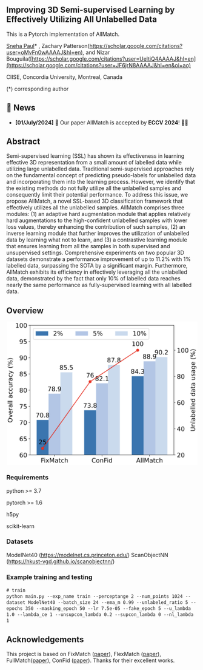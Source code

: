 ## Improving 3D Semi-supervised Learning by Effectively Utilizing All Unlabelled Data
This is a Pytorch implementation of AllMatch.

[Sneha Paul](https://snehaputul.github.io/)\* , Zachary Patterson([https://scholar.google.com/citations?user=oMvFn0wAAAAJ&hl=en)](https://scholar.google.com/citations?user=FBtlDAMAAAAJ&hl=en&oi=ao), and Nizar Bouguila([https://scholar.google.com/citations?user=UeltiQ4AAAAJ&hl=en](https://scholar.google.com/citations?user=JF6jrN8AAAAJ&hl=en&oi=ao)

CIISE, Concordia University, Montreal, Canada

(*) corresponding author

## 📣 News

- **[01/July/2024]** 🎉 Our paper AllMatch is accepted by **ECCV 2024**! 🥳🥳


## Abstract

Semi-supervised learning (SSL) has shown its effectiveness in learning effective 3D representation from a small amount of labelled data while utilizing large unlabelled data. Traditional semi-supervised approaches rely on the fundamental concept of predicting pseudo-labels for unlabelled data and incorporating them into the learning process. However, we identify that the existing methods do not fully utilize all the unlabelled samples and consequently limit their potential performance. To address this issue, we propose AllMatch, a novel SSL-based 3D classification framework that effectively utilizes all the unlabelled samples. AllMatch comprises three modules: (1) an adaptive hard augmentation module that applies relatively hard augmentations to the high-confident unlabelled samples with lower loss values, thereby enhancing the contribution of such samples, (2) an inverse learning module that further improves the utilization of unlabelled data by learning what not to learn, and (3) a contrastive learning module that ensures learning from all the samples in both supervised and unsupervised settings. Comprehensive experiments on two popular 3D datasets demonstrate a performance improvement of up to 11.2\% with 1\% labelled data, surpassing the SOTA by a significant margin. Furthermore, AllMatch exhibits its efficiency in effectively leveraging all the unlabelled data, demonstrated by the fact that only 10\% of labelled data reaches nearly the same performance as fully-supervised learning with all labelled data.


## Overview

<div  align="center">    
 <img src="./figures/banner.png" width = "555"  align=center />
</div>


### Requirements
python >= 3.7

pytorch >= 1.6

h5py

scikit-learn

### Datasets

ModelNet40 (https://modelnet.cs.princeton.edu/)
ScanObjectNN (https://hkust-vgd.github.io/scanobjectnn/)



### Example training and testing
```shell script
# train
python main.py --exp_name train --perceptange 2 --num_points 1024 --dataset ModelNet40 --batch_size 24 --ema_m 0.99 --unlabeled_ratio 5 --epochs 350 --masking_epoch 50 --lr 7.5e-05 --fake_epoch 5 --u_lambda 1.0 --lambda_ce 1 --unsupcon_lambda 0.2 --supcon_lambda 0 --nl_lambda 1
```


## Acknowledgements
This project is based on FixMatch ([paper](https://proceedings.neurips.cc/paper/2020/hash/06964dce9addb1c5cb5d6e3d9838f733-Abstract.html)), FlexMatch ([paper](https://proceedings.neurips.cc/paper/2021/hash/995693c15f439e3d189b06e89d145dd5-Abstract.html)), FullMatch([paper](https://arxiv.org/abs/2303.11066)), ConFid ([paper](https://arxiv.org/abs/2210.10138)). Thanks for their excellent works.



